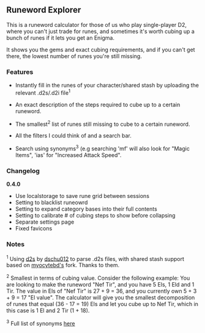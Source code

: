 ## Runeword Explorer

This is a runeword calculator for those of us who play single-player D2, where you can't just trade for runes, and sometimes it's worth cubing up a bunch of runes if it lets you get an Enigma.

It shows you the gems and exact cubing requirements, and if you can't get there, the lowest number of runes you're still missing.

### Features

- Instantly fill in the runes of your character/shared stash by uploading the relevant .d2s/.d2i file<sup>1</sup>

- An exact description of the steps required to cube up to a certain runeword.

- The smallest<sup>2</sup> list of runes still missing to cube to a certain runeword.

- All the filters I could think of and a search bar.

- Search using synonyms<sup>3</sup> (e.g searching 'mf' will also look for "Magic Items",  'ias' for "Increased Attack Speed".


### Changelog

**0.4.0**

- Use localstorage to save rune grid between sessions
- Setting to blacklist runeowrd
- Setting to expand category bases into their full contents
- Setting to calibrate # of cubing steps to show before collapsing
- Separate settings page
- Fixed favicons


### Notes

<sup>1</sup> Using [d2s](https://github.com/dschu012/d2s/) by [dschu012](https://github.com/dschu012/) to parse .d2s files, with shared stash support based on [myocytebd's](https://github.com/myocytebd/d2s.d2r) fork. Thanks to them.

<sup>2</sup> Smallest in terms of cubing value. Consider the following example: You are looking to make the runeword "Nef Tir", and you have 5 Els, 1 Eld and 1 Tir. The value in Els of "Nef Tir" is 27 + 9 = 36, and you currently own 5 + 3 + 9 = 17 "El value". The calculator will give you the smallest decomposition of runes that equal (36 - 17 = 19) Els and let you cube up to Nef Tir, which in this case is 1 El and 2 Tir (1 + 18).

<sup>3</sup> Full list of synonyms [here](https://github.com/feored/runeword-explorer/blob/main/src/lib/data/synonyms.ts)
